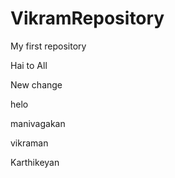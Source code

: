 # VikramRepository
My first repository

Hai to All

New change

helo

manivagakan

vikraman

Karthikeyan



